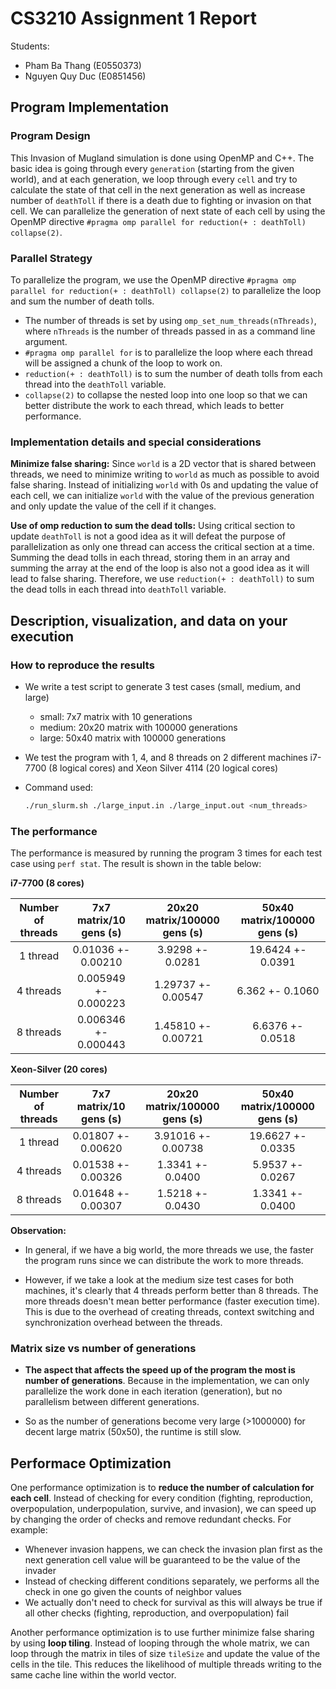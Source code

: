 # CS3210 Assignment 1 Report

Students:

- Pham Ba Thang (E0550373)
- Nguyen Quy Duc (E0851456)

## Program Implementation

### Program Design

This Invasion of Mugland simulation is done using OpenMP and C++. The basic idea is going through every `generation` (starting from the given world), and at each generation, we loop through every `cell` and try to calculate the state of that cell in the next generation as well as increase number of `deathToll` if there is a death due to fighting or invasion on that cell. We can parallelize the generation of next state of each cell by using the OpenMP directive `#pragma omp parallel for reduction(+ : deathToll) collapse(2)`.

### Parallel Strategy

To parallelize the program, we use the OpenMP directive `#pragma omp parallel for reduction(+ : deathToll) collapse(2)` to parallelize the loop and sum the number of death tolls.

- The number of threads is set by using `omp_set_num_threads(nThreads)`, where `nThreads` is the number of threads passed in as a command line argument.
- `#pragma omp parallel for` is to parallelize the loop where each thread will be assigned a chunk of the loop to work on.
- `reduction(+ : deathToll)` is to sum the number of death tolls from each thread into the `deathToll` variable.
- `collapse(2)` to collapse the nested loop into one loop so that we can better distribute the work to each thread, which leads to better performance.

### Implementation details and special considerations

**Minimize false sharing:** Since `world` is a 2D vector that is shared between threads, we need to minimize writing to `world` as much as possible to avoid false sharing. Instead of initializing `world` with 0s and updating the value of each cell, we can initialize `world` with the value of the previous generation and only update the value of the cell if it changes.

**Use of omp reduction to sum the dead tolls:** Using critical section to update `deathToll` is not a good idea as it will defeat the purpose of parallelization as only one thread can access the critical section at a time. Summing the dead tolls in each thread, storing them in an array and summing the array at the end of the loop is also not a good idea as it will lead to false sharing. Therefore, we use `reduction(+ : deathToll)` to sum the dead tolls in each thread into `deathToll` variable.

## Description, visualization, and data on your execution

### How to reproduce the results

- We write a test script to generate 3 test cases (small, medium, and large)
  - small: 7x7 matrix with 10 generations
  - medium: 20x20 matrix with 100000 generations
  - large: 50x40 matrix with 100000 generations
- We test the program with 1, 4, and 8 threads on 2 different machines i7-7700 (8 logical cores) and Xeon Silver 4114 (20 logical cores)
- Command used:

  ```bash
  ./run_slurm.sh ./large_input.in ./large_input.out <num_threads>
  ```

### The performance

The performance is measured by running the program 3 times for each test case using `perf stat`. The result is shown in the table below:

**i7-7700 (8 cores)**

| Number of threads | 7x7 matrix/10 gens (s) | 20x20 matrix/100000 gens (s) | 50x40 matrix/100000 gens (s) |
| :---------------: | :--------------------: | :--------------------------: | :--------------------------: |
|     1 thread      |   0.01036 +- 0.00210   |       3.9298 +- 0.0281       |      19.6424 +- 0.0391       |
|     4 threads     |  0.005949 +- 0.000223  |      1.29737 +- 0.00547      |       6.362 +- 0.1060        |
|     8 threads     |  0.006346 +- 0.000443  |      1.45810 +- 0.00721      |       6.6376 +- 0.0518       |

**Xeon-Silver (20 cores)**

| Number of threads | 7x7 matrix/10 gens (s) | 20x20 matrix/100000 gens (s) | 50x40 matrix/100000 gens (s) |
| :---------------: | :--------------------: | :--------------------------: | :--------------------------: |
|     1 thread      |   0.01807 +- 0.00620   |      3.91016 +- 0.00738      |      19.6627 +- 0.0335       |
|     4 threads     |   0.01538 +- 0.00326   |       1.3341 +- 0.0400       |       5.9537 +- 0.0267       |
|     8 threads     |   0.01648 +- 0.00307   |       1.5218 +- 0.0430       |       1.3341 +- 0.0400       |

**Observation:**

- In general, if we have a big world, the more threads we use, the faster the program runs since we can distribute the work to more threads.

- However, if we take a look at the medium size test cases for both machines, it's clearly that 4 threads perform better than 8 threads. The more threads doesn't mean better performance (faster execution time). This is due to the overhead of creating threads, context switching and synchronization overhead between the threads.

### Matrix size vs number of generations

- **The aspect that affects the speed up of the program the most is number of generations**. Because in the implementation, we can only parallelize the work done in each iteration (generation), but no parallelism between different generations.

- So as the number of generations become very large (>1000000) for decent large matrix (50x50), the runtime is still slow.

## Performace Optimization

One performance optimization is to **reduce the number of calculation for each cell**. Instead of checking for every condition (fighting, reproduction, overpopulation, underpopulation, survive, and invasion), we can speed up by changing the order of checks and remove redundant checks. For example:

- Whenever invasion happens, we can check the invasion plan first as the next generation cell value will be guaranteed to be the value of the invader
- Instead of checking different conditions separately, we performs all the check in one go given the counts of neighbor values
- We actually don't need to check for survival as this will always be true if all other checks (fighting, reproduction, and overpopulation) fail

Another performance optimization is to use further minimize false sharing by using **loop tiling**. Instead of looping through the whole matrix, we can loop through the matrix in tiles of size `tileSize` and update the value of the cells in the tile. This reduces the likelihood of multiple threads writing to the same cache line within the world vector.
